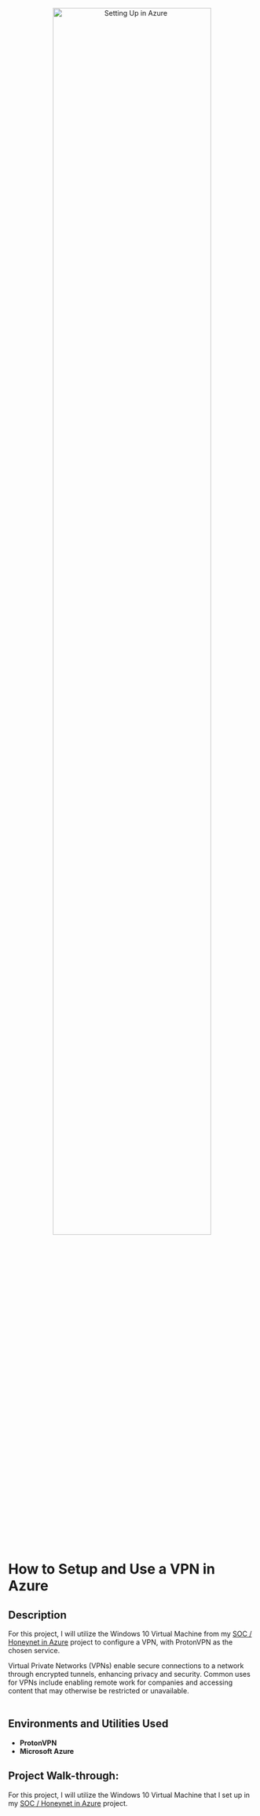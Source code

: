 <p align="center">
<img src="https://i.imgur.com/nBkHqaM.png" height="80%" width="80%" alt="Setting Up in Azure"/>
<br />

<h1>How to Setup and Use a VPN in Azure</h1>

<h2>Description</h2>
<p>
For this project, I will utilize the Windows 10 Virtual Machine from my 
<a href="https://github.com/steveabner/Cloud-SOC">SOC / Honeynet in Azure</a> project to configure a VPN, with ProtonVPN as the chosen service.
</p>

Virtual Private Networks (VPNs) enable secure connections to a network through encrypted tunnels, enhancing privacy and security. Common uses for VPNs include enabling remote work for companies and accessing content that may otherwise be restricted or unavailable.  
<br/>

<h2>Environments and Utilities Used</h2>

- <b>ProtonVPN</b>
- <b>Microsoft Azure</b>

<h2>Project Walk-through:</h2>

For this project, I will utilize the Windows 10 Virtual Machine that I set up in my [SOC / Honeynet in Azure](https://github.com/steveabner/Cloud-SOC) project.
